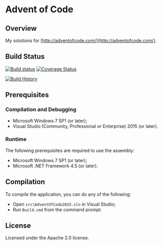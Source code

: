 # Advent of Code

## Overview

My solutions for [http://adventofcode.com/](http://adventofcode.com/).

## Build Status

[![Build status](https://img.shields.io/appveyor/ci/martincostello/adventofcode/master.svg)](https://ci.appveyor.com/project/martincostello/adventofcode) [![Coverage Status](https://img.shields.io/codecov/c/github/martincostello/adventofcode/master.svg)](https://codecov.io/github/martincostello/adventofcode)

[![Build History](https://ci-buildstats.azurewebsites.net/appveyor/chart/martincostello/adventofcode?branch=master&includeBuildsFromPullRequest=false)](https://ci.appveyor.com/project/martincostello/adventofcode)

## Prerequisites

### Compilation and Debugging

 * Microsoft Windows 7 SP1 (or later);
 * Visual Studio (Community, Professional or Enterprise) 2015 (or later).

### Runtime

The following prerequisites are required to use the assembly:

 * Microsoft Windows 7 SP1 (or later);
 * Microsoft .NET Framework 4.5 (or later).

## Compilation

To compile the application, you can do any of the following:

 * Open ```src\AdventOfCode2015.sln``` in Visual Studio;
 * Run ```Build.cmd``` from the command prompt.

## License

Licensed under the Apache 2.0 license.
